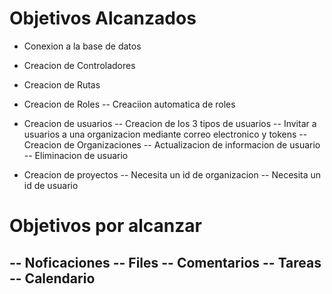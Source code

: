 # Objetivos Alcanzados
- Conexion a la base de datos
- Creacion de Controladores
- Creacion de Rutas

- Creacion de Roles
    -- Creaciion automatica de roles
- Creacion de usuarios
    -- Creacion de los 3 tipos de usuarios
    -- Invitar a usuarios a una organizacion mediante correo electronico y tokens
    -- Creacion de Organizaciones
    -- Actualizacion de informacion de usuario
    -- Eliminacion de usuario



- Creacion de proyectos
   -- Necesita un id de organizacion
   -- Necesita un id de usuario 


# Objetivos por alcanzar
-- Noficaciones
-- Files
-- Comentarios
-- Tareas
-- Calendario
-- 